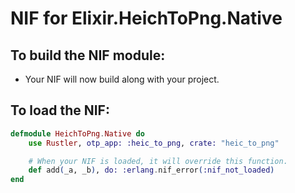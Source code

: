# NIF for Elixir.HeichToPng.Native

## To build the NIF module:

- Your NIF will now build along with your project.

## To load the NIF:

```elixir
defmodule HeichToPng.Native do
    use Rustler, otp_app: :heic_to_png, crate: "heic_to_png"

    # When your NIF is loaded, it will override this function.
    def add(_a, _b), do: :erlang.nif_error(:nif_not_loaded)
end
```
